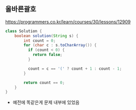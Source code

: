 ## 올바른괄호
https://programmers.co.kr/learn/courses/30/lessons/12909
```java
class Solution {
    boolean solution(String s) {
        int count = 0;
        for (char c : s.toCharArray()) {
          if (count < 0) {
            return false;
          }

          count = c == '(' ? count + 1 : count - 1;
        }

        return count == 0;
    }
}
```

- 예전에 똑같은게 문제 내부에 있었음